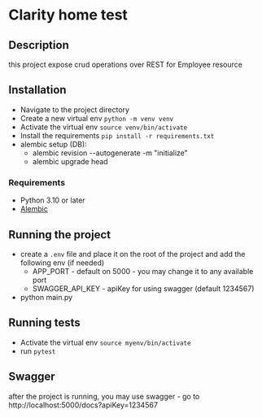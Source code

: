 # Clarity home test


## Description

this project expose crud operations over REST for Employee resource 

## Installation
- Navigate to the project directory 
- Create a new virtual env `python -m venv venv`
- Activate the virtual env `source venv/bin/activate`
- Install the requirements `pip install -r requirements.txt`
- alembic setup (DB):
  - alembic revision --autogenerate -m "initialize"
  - alembic upgrade head
### Requirements

- Python 3.10 or later
- [Alembic](https://alembic.sqlalchemy.org/en/latest/installation.html)

## Running the project
- create a `.env` file and place it on the root of the project and add the following env (if needed) 
  - APP_PORT - default on 5000 - you may change it to any available port 
  - SWAGGER_API_KEY - apiKey for using swagger (default 1234567)
- python main.py

## Running tests
- Activate the virtual env `source myenv/bin/activate`
- run `pytest`

## Swagger
after the project is running, you may use swagger - go to http://localhost:5000/docs?apiKey=1234567

